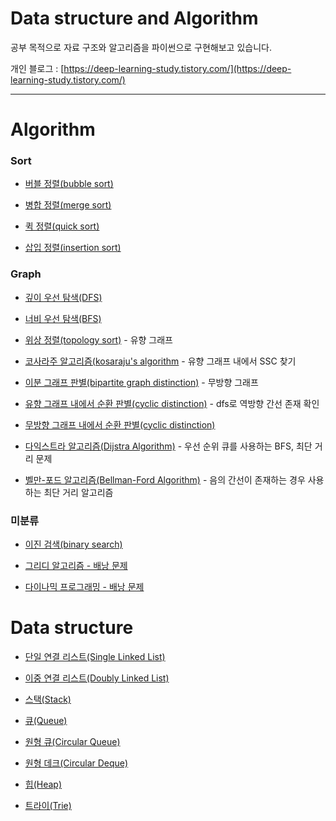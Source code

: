 # Data structure and Algorithm
공부 목적으로 자료 구조와 알고리즘을 파이썬으로 구현해보고 있습니다.

개인 블로그 : [https://deep-learning-study.tistory.com/](https://deep-learning-study.tistory.com/)

---

# Algorithm

### Sort
- [버블 정렬(bubble sort)](https://github.com/Seonghoon-Yu/Data-structure-and-Algorithm/blob/master/algorithm/bubble_sort.py)

- [병합 정렬(merge sort)](https://github.com/Seonghoon-Yu/Data-structure-and-Algorithm/blob/master/algorithm/merge_sort.py)

- [퀵 정렬(quick sort)](https://github.com/Seonghoon-Yu/Data-structure-and-Algorithm/blob/master/algorithm/quick_sort.py)

- [삽입 정렬(insertion sort)](https://github.com/Seonghoon-Yu/Data-structure-and-Algorithm/blob/master/algorithm/insertion_sort.py)

### Graph
- [깊이 우선 탐색(DFS)](https://github.com/Seonghoon-Yu/Data-structure-and-Algorithm/blob/master/data_structure/DFS.py)

- [너비 우선 탐색(BFS)](https://github.com/Seonghoon-Yu/Data-structure-and-Algorithm/blob/master/data_structure/BFS.py)

- [위상 정렬(topology sort)](https://github.com/Seonghoon-Yu/Data-structure-and-Algorithm/blob/master/algorithm/topology_sort.py) - 유향 그래프

- [코사라주 알고리즘(kosaraju's algorithm](https://github.com/Seonghoon-Yu/Data-structure-and-Algorithm/blob/master/algorithm/kosaraju_algorithm.py) - 유향 그래프 내에서 SSC 찾기

- [이분 그래프 판별(bipartite graph distinction)](https://github.com/Seonghoon-Yu/Data-structure-and-Algorithm/blob/master/algorithm/bipartite_graph_distinction.py) - 무방향 그래프

- [유향 그래프 내에서 순환 판별(cyclic distinction)](https://github.com/Seonghoon-Yu/Data-structure-and-Algorithm/blob/master/algorithm/directed_cyclic_distinction.py) - dfs로 역방향 간선 존재 확인

- [무방향 그래프 내에서 순환 판별(cyclic distinction)](https://github.com/Seonghoon-Yu/Data-structure-and-Algorithm/blob/master/algorithm/undirected_cycle_distinction.py)

- [다익스트라 알고리즘(Dijstra Algorithm)](https://github.com/Seonghoon-Yu/Data-structure-and-Algorithm/blob/master/algorithm/dijstra_algorithm.py) - 우선 순위 큐를 사용하는 BFS, 최단 거리 문제

- [벨만-포드 알고리즘(Bellman-Ford Algorithm)](https://github.com/Seonghoon-Yu/Data-structure-and-Algorithm/blob/master/algorithm/bellman_ford.py) - 음의 간선이 존재하는 경우 사용하는 최단 거리 알고리즘

### 미분류
- [이진 검색(binary search)](https://github.com/Seonghoon-Yu/Data-structure-and-Algorithm/blob/master/algorithm/Binary_Search.py)

- [그리디 알고리즘 - 배낭 문제](https://github.com/Seonghoon-Yu/Data-structure-and-Algorithm/blob/master/algorithm/greedy_algorithm.py)

- [다이나믹 프로그래밍 - 배낭 문제](https://github.com/Seonghoon-Yu/Data-structure-and-Algorithm/blob/master/algorithm/dynamic_programming.py)



# Data structure

- [단일 연결 리스트(Single Linked List)](https://github.com/Seonghoon-Yu/Data-structure-and-Algorithm/blob/master/data_structure/single_linked_list.py)

- [이중 연결 리스트(Doubly Linked List)](https://github.com/Seonghoon-Yu/Data-structure-and-Algorithm/blob/master/data_structure/doubly_linked_list.py)

- [스택(Stack)](https://github.com/Seonghoon-Yu/Data-structure-and-Algorithm/blob/master/data_structure/stack.py)

- [큐(Queue)](https://github.com/Seonghoon-Yu/Data-structure-and-Algorithm/blob/master/data_structure/queue.py)

- [원형 큐(Circular Queue)](https://github.com/Seonghoon-Yu/Data-structure-and-Algorithm/blob/master/data_structure/circular_queue.py)

- [원형 데크(Circular Deque)](https://github.com/Seonghoon-Yu/Data-structure-and-Algorithm/blob/master/data_structure/circular_deque)

- [힙(Heap)](https://github.com/Seonghoon-Yu/Data-structure-and-Algorithm/blob/master/data_structure/heap.py)

- [트라이(Trie)](https://github.com/Seonghoon-Yu/Data-structure-and-Algorithm/blob/master/data_structure/trie.py)

